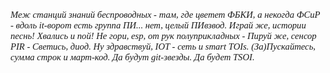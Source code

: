 
<p style="font-family: times, serif; font-size:11pt; font-style:italic">
Меж станций знаний беспроводных - там, где цветет ФБКИ, а некогда ФСиР - вдоль it-ворот есть группа ПИ... нет, целый ПИвзвод.  
Играй же, истории песнь! Хвались и пой!  
Не гори, esp, от рук полуприкладных - Пируй же, сенсор PIR - Светись, диод.  
Ну здравствуй, IOT - сеть и smart TOIs.  
(За)Пускайтесь, сумма строк и март-код.  
Да будут git-звезды. Да будет TSOI. </p>

